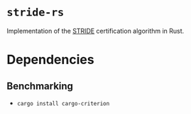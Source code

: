 `stride-rs`
===
Implementation of the [STRIDE](https://doi.org/10.36227/techrxiv.15097140) certification algorithm in Rust.

# Dependencies
## Benchmarking
* `cargo install cargo-criterion`